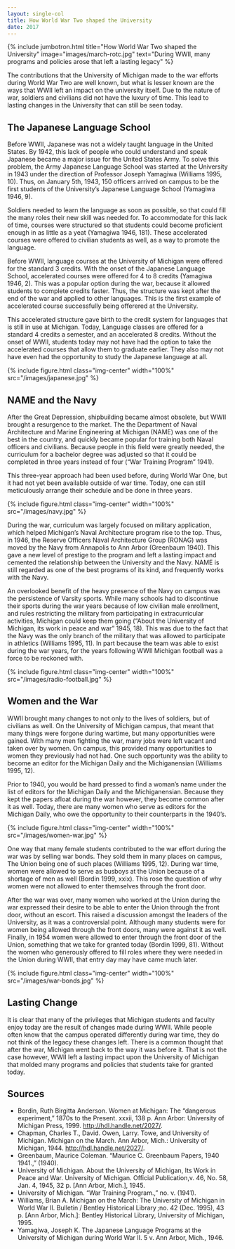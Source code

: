 ```yaml
---
layout: single-col
title: How World War Two shaped the University
date: 2017
---
```

{% include jumbotron.html
title="How World War Two shaped the University"
image="images/march-rotc.jpg"
text="During WWII, many programs and policies arose that left a lasting legacy" %}


The contributions that the University of Michigan made to the war efforts during World War Two are well known, but what is lesser known are the ways that WWII left an impact on the university itself. Due to the nature of war, soldiers and civilians did not have the luxury of time. This lead to lasting changes in the University that can still be seen today.

## The Japanese Language School

Before WWII, Japanese was not a widely taught language in the United States. By 1942, this lack of people who could understand and speak Japanese became a major issue for the United States Army. To solve this problem, the Army Japanese Language School was started at the University in 1943 under the direction of Professor Joseph Yamagiwa (Williams 1995, 10). Thus, on January 5th, 1943, 150 officers arrived on campus to be the first students of the University’s Japanese Language School (Yamagiwa 1946, 9).

Soldiers needed to learn the language as soon as possible, so that could fill the many roles their new skill was needed for. To accommodate for this lack of time, courses were structured so that students could become proficient enough in as little as a yeat (Yamagiwa 1946, 181). These accelerated courses were offered to civilian students as well, as a way to promote the language.

Before WWII, language courses at the University of Michigan were offered for the standard 3 credits. With the onset of the Japanese Language School, accelerated courses were offered for 4 to 8 credits (Yamagiwa 1946, 2). This was a popular option during the war, because it allowed students to complete credits faster. Thus, the structure was kept after the end of the war and applied to other languages. This is the first example of accelerated course successfully being offerered at the University.

This accelerated structure gave birth to the credit system for languages that is still in use at Michigan. Today, Language classes are offered for a standard 4 credits a semester, and an accelerated 8 credits. Without the onset of WWII, students today may not have had the option to take the accelerated courses that allow them to graduate earlier. They also may not have even had the opportunity to study the Japanese language at all.

{% include figure.html class="img-center" width="100%" src="/images/japanese.jpg" %}

## NAME and the Navy

After the Great Depression, shipbuilding became almost obsolete, but WWII brought a resurgence to the market. The the Department of Naval Architecture and Marine Engineering at Michigan (NAME) was one of the best in the country, and quickly became popular for training both Naval officers and civilians. Because people in this field were greatly needed, the curriculum for a bachelor degree was adjusted so that it could be completed in three years instead of four (“War Training Program” 1941).

This three-year approach had been used before, during World War One, but it had not yet been available outside of war time. Today, one can still meticulously arrange their schedule and be done in three years.

{% include figure.html class="img-center" width="100%" src="/images/navy.jpg" %}

During the war, curriculum was largely focused on military application, which helped Michigan’s Naval Architecture program rise to the top. Thus, in 1946, the Reserve Officers Naval Architecture Group (RONAG) was moved by the Navy from Annapolis to Ann Arbor (Greenbaum 1940). This gave a new level of prestige to the program and left a lasting impact and cemented the relationship between the University and the Navy. NAME is still regarded as one of the best programs of its kind, and frequently works with the Navy.

An overlooked benefit of the heavy presence of the Navy on campus was the persistence of Varsity sports. While many schools had to discontinue their sports during the war years because of low civilian male enrollment, and rules restricting the military from participating in extracurricular activities, Michigan could keep them going (“About the University of Michigan, its work in peace and war” 1945, 18). This was due to the fact that the Navy was the only branch of the military that was allowed to participate in athletics (Williams 1995, 11). In part because the team was able to exist during the war years, for the years following WWII Michigan football was a force to be reckoned with.

{% include figure.html class="img-center" width="100%" src="/images/radio-football.jpg" %}

## Women and the War

WWII brought many changes to not only to the lives of soldiers, but of civilians as well. On the University of Michigan campus, that meant that many things were forgone during wartime, but many opportunities were gained. With many men fighting the war, many jobs were left vacant and taken over by women. On campus, this provided many opportunities to women they previously had not had. One such opportunity was the ability to become an editor for the Michigan Daily and the Michiganensian (Williams 1995, 12).

Prior to 1940, you would be hard pressed to find a woman’s name under the list of editors for the Michigan Daily and the Michiganensian. Because they kept the papers afloat during the war however, they become common after it as well. Today, there are many women who serve as editors for the Michigan Daily, who owe the opportunity to their counterparts in the 1940’s.

{% include figure.html class="img-center" width="100%" src="/images/women-war.jpg" %}

One way that many female students contributed to the war effort during the war was by selling war bonds. They sold them in many places on campus, The Union being one of such places (Williams 1995, 12). During war time, women were allowed to serve as busboys at the Union because of a shortage of men as well (Bordin 1999, xxix). This rose the question of why women were not allowed to enter themselves through the front door.

After the war was over, many women who worked at the Union during the war expressed their desire to be able to enter the Union through the front door, without an escort. This raised a discussion amongst the leaders of the University, as it was a controversial point. Although many students were for women being allowed through the front doors, many were against it as well. Finally, in 1954 women were allowed to enter through the front door of the Union, something that we take for granted today (Bordin 1999, 81). Without the women who generously offered to fill roles where they were needed in the Union during WWII, that entry day may have came much later.

{% include figure.html class="img-center" width="100%" src="/images/war-bonds.jpg" %}

## Lasting Change

It is clear that many of the privileges that Michigan students and faculty enjoy today are the result of changes made during WWII. While people often know that the campus operated differently during war time, they do not think of the legacy these changes left. There is a common thought that after the war, Michigan went back to the way it was before it. That is not the case however, WWII left a lasting impact upon the University of Michigan that molded many programs and policies that students take for granted today.

## Sources

- Bordin, Ruth Birgitta Anderson. Women at Michigan: The “dangerous	experiment,” 1870s to the Present. xxxii, 138 p. Ann Arbor: University	of Michigan Press, 1999. http://hdl.handle.net/2027/.
- Chapman, Charles T., David. Owen, Larry. Towe, and University of	Michigan. Michigan on the March. Ann Arbor, Mich.: University of	Michigan, 1944. http://hdl.handle.net/2027/.
- Greenbaum, Maurice Coleman. “Maurice C. Greenbaum Papers, 1940	1941.,” (1940).
- University of Michigan. About the University of Michigan, Its Work in Peace	and War. University of Michigan. Official Publication,v. 46, No. 58,	Jan. 4, 1945, 32 p. [Ann Arbor, Mich.], 1945.
- University of Michigan. “War Training Program.,” no. v. (1941).
- Williams, Brian A. Michigan on the March: The University of Michigan in	World War II. Bulletin / Bentley Historical Library ;no. 42 (Dec. 1995),	43 p. [Ann Arbor, Mich.]: Bentley Historical Library, University of	Michigan, 1995.
- Yamagiwa, Joseph K. The Japanese Language Programs at the University	of Michigan during World War II. 5 v. Ann Arbor, Mich., 1946.
